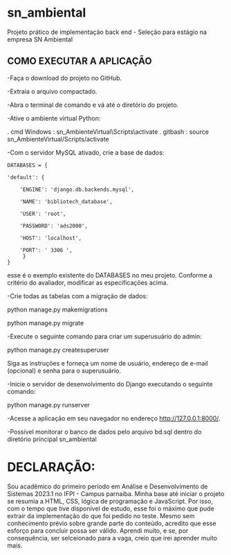 # sn_ambiental
Projeto prático de implementação back end - Seleção para estágio na empresa SN Ambiental 

## COMO EXECUTAR A APLICAÇÃO

-Faça o download do projeto no GitHub.

-Extraia o arquivo compactado.

-Abra o terminal de comando e vá até o diretório do projeto.

-Ative o ambiente virtual Python:

. cmd Windows : sn_AmbienteVirtual\Scripts\activate
. gitbash : source sn_AmbienteVirtual/Scripts/activate


-Com o servidor MySQL ativado, crie a base de dados:

    DATABASES = {

    'default': {
    
        'ENGINE': 'django.db.backends.mysql',
        
        'NAME': 'bibliotech_database',
        
        'USER': 'root',
        
        'PASSWORD': 'ads2000',
        
        'HOST': 'localhost',
        
        'PORT': ' 3306 ',
         }
    }
        
esse é o exemplo existente do DATABASES no meu projeto. Conforme a critério do avaliador, modificar as especificações acima.
       
-Crie todas as tabelas com a migração de dados:

python manage.py makemigrations 

python manage.py migrate

-Execute o seguinte comando para criar um superusuário do admin:

python manage.py createsuperuser

Siga as instruções e forneça um nome de usuário, endereço de e-mail (opcional) e senha para o superusuário.

-Inicie o servidor de desenvolvimento do Django executando o seguinte comando:

python manage.py runserver

-Acesse a aplicação em seu navegador no endereço http://127.0.0.1:8000/.

-Possível monitorar o banco de dados pelo arquivo bd.sql dentro do diretório principal sn_ambiental

# DECLARAÇÃO:

Sou acadêmico do primeiro período em Análise e Desenvolvimento de Sistemas 2023.1 no IFPI - Campus parnaíba. Minha base até iniciar o projeto se resumia a HTML, CSS, lógica de programação e JavaScript. Por isso, com o tempo que tive disponível de estudo, esse foi o máximo que pude extrair da implementação do que foi pedido no teste. Mesmo sem conhecimento prévio sobre grande parte do conteúdo,  acredito que esse esforço para concluir possa ser válido. Aprendi muito, e se, por consequência, ser selceionado para a vaga, creio que irei aprender muito mais.

